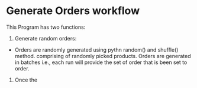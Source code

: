 # Generate Orders workflow
This Program has two functions:
1. Generate random orders: 
* Orders are randomly generated using pythn random() and shuffle() method. comprising of randomly picked products. Orders are generated in batches i.e., each run will provide the set of order 
that is been set to order.
1. Once the
